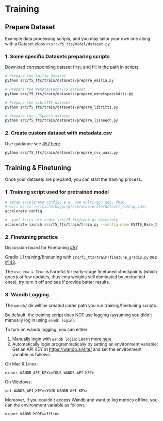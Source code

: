 # Training

## Prepare Dataset

Example data processing scripts, and you may tailor your own one along with a Dataset class in `src/f5_tts/model/dataset.py`.

### 1. Some specific Datasets preparing scripts
Download corresponding dataset first, and fill in the path in scripts.

```bash
# Prepare the Emilia dataset
python src/f5_tts/train/datasets/prepare_emilia.py

# Prepare the Wenetspeech4TTS dataset
python src/f5_tts/train/datasets/prepare_wenetspeech4tts.py

# Prepare the LibriTTS dataset
python src/f5_tts/train/datasets/prepare_libritts.py

# Prepare the LJSpeech dataset
python src/f5_tts/train/datasets/prepare_ljspeech.py
```

### 2. Create custom dataset with metadata.csv
Use guidance see [#57 here](https://github.com/SWivid/F5-TTS/discussions/57#discussioncomment-10959029).

```bash
python src/f5_tts/train/datasets/prepare_csv_wavs.py
```

## Training & Finetuning

Once your datasets are prepared, you can start the training process.

### 1. Training script used for pretrained model

```bash
# setup accelerate config, e.g. use multi-gpu ddp, fp16
# will be to: ~/.cache/huggingface/accelerate/default_config.yaml     
accelerate config

# .yaml files are under src/f5_tts/configs directory
accelerate launch src/f5_tts/train/train.py --config-name F5TTS_Base_train.yaml
```

### 2. Finetuning practice
Discussion board for Finetuning [#57](https://github.com/SWivid/F5-TTS/discussions/57).

Gradio UI training/finetuning with `src/f5_tts/train/finetune_gradio.py` see [#143](https://github.com/SWivid/F5-TTS/discussions/143).

The `use_ema = True` is harmful for early-stage finetuned checkpoints (which goes just few updates, thus ema weights still dominated by pretrained ones), try turn it off and see if provide better results.

### 3. Wandb Logging

The `wandb/` dir will be created under path you run training/finetuning scripts.

By default, the training script does NOT use logging (assuming you didn't manually log in using `wandb login`).

To turn on wandb logging, you can either:

1. Manually login with `wandb login`: Learn more [here](https://docs.wandb.ai/ref/cli/wandb-login)
2. Automatically login programmatically by setting an environment variable: Get an API KEY at https://wandb.ai/site/ and set the environment variable as follows:

On Mac & Linux:

```
export WANDB_API_KEY=<YOUR WANDB API KEY>
```

On Windows:

```
set WANDB_API_KEY=<YOUR WANDB API KEY>
```
Moreover, if you couldn't access Wandb and want to log metrics offline, you can the environment variable as follows:

```
export WANDB_MODE=offline
```
